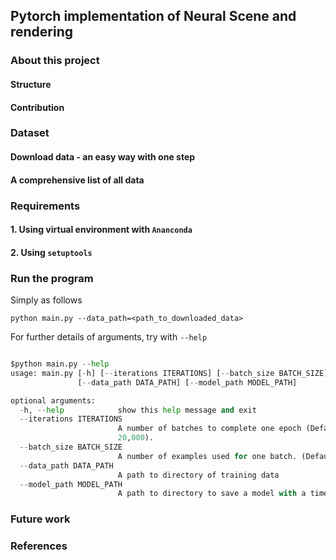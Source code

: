 Pytorch implementation of Neural Scene and rendering
---
### About this project

#### Structure

#### Contribution

### Dataset

#### Download data - an easy way with one step

#### A comprehensive list of all data

### Requirements

#### 1. Using virtual environment with `Ananconda`

#### 2. Using `setuptools`

### Run the program
Simply as follows
```
python main.py --data_path=<path_to_downloaded_data>
```

For further details of arguments, try with `--help`
```python

$python main.py --help                                                                                                                                                                                                                                                   [
usage: main.py [-h] [--iterations ITERATIONS] [--batch_size BATCH_SIZE]
               [--data_path DATA_PATH] [--model_path MODEL_PATH]

optional arguments:
  -h, --help            show this help message and exit
  --iterations ITERATIONS
                        A number of batches to complete one epoch (Default:
                        20,000).
  --batch_size BATCH_SIZE
                        A number of examples used for one batch. (Default: 36)
  --data_path DATA_PATH
                        A path to directory of training data
  --model_path MODEL_PATH
                        A path to directory to save a model with a timestamp.
```

### Future work

### References
